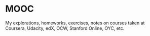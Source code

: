 # MOOC
My explorations, homeworks, exercises, notes on courses taken at Coursera, Udacity, edX, OCW, Stanford Online, OYC, etc.


